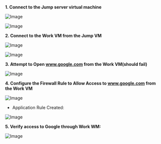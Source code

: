 **1. Connect to the Jump server virtual machine**

![Image](https://github.com/user-attachments/assets/9317486c-b773-4a06-a413-28ed1baf6d05)


![Image](https://github.com/user-attachments/assets/620ab80d-6f69-46a7-9d4a-acc0e6f5594f)


**2. Connect to the Work VM from the Jump VM**

![Image](https://github.com/user-attachments/assets/189737a9-628c-4d11-aae8-978d36bd255c)


![Image](https://github.com/user-attachments/assets/3269ff5f-ef69-434e-9f96-dcf42ce7db04)


**3. Attempt to Open www.google.com from the Work VM(should fail)**

![Image](https://github.com/user-attachments/assets/87e2259f-4997-4319-beba-23a8bb07348b)


**4. Configure the Firewall Rule to Allow Access to www.google.com from the Work VM**

![Image](https://github.com/user-attachments/assets/012b1d02-c052-4da9-85fb-bdce32b572ac)

  - Application Rule Created:

  ![Image](https://github.com/user-attachments/assets/c6d47e7d-dfa1-495c-8b82-1c40c22c2346)


**5. Verify access to Google through Work WM:**

![Image](https://github.com/user-attachments/assets/4f707c5a-8ad8-419e-8c5e-205a4d162c70)

   
